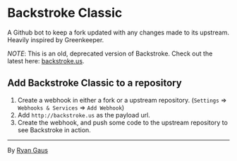 # Backstroke Classic
A Github bot to keep a fork updated with any changes made to its upstream.
Heavily inspired by Greenkeeper.

*NOTE*: This is an old, deprecated version of Backstroke. Check out the latest here: [backstroke.us](https://backstroke.us).

## Add Backstroke Classic to a repository
1. Create a webhook in either a fork or a upstream repository. (`Settings` => `Webhooks & Services` => `Add Webhook`)
3. Add `http://backstroke.us` as the payload url.
4. Create the webhook, and push some code to the upstream repository to see Backstroke in action.

-------
By [Ryan Gaus](http://rgaus.net)
